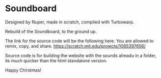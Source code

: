# Soundboard

Designed by Nuper, made in scratch, complied with Turbowarp.

Rebuild of the Soundboard, to the ground up.

The link for the source code will be the following here. You are allowed to remix, copy, and share.
https://scratch.mit.edu/projects/1085397656/

Source code is for building the website with the sounds alreadu in a folder, its much quicker than the html standalone version.


Happy Chirstmas!




